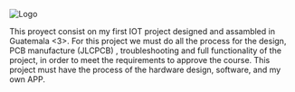 ![Logo](https://github.com/luispa12/RP2040_DevBoard/assets/42412750/3d8cf88a-761d-4b02-a60f-ecd0faab2918)

This proyect consist on my first IOT project designed and assambled in Guatemala <3>.
For this project we must do all the process for the design, PCB manufacture (JLCPCB) , troubleshooting and full functionality of the project, in order to meet the requirements to approve the course.
This project must have the process of the hardware design, software, and my own APP.

